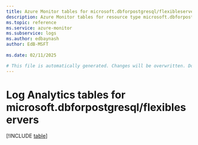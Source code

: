 ```yaml
---
title: Azure Monitor tables for microsoft.dbforpostgresql/flexibleservers
description: Azure Monitor tables for resource type microsoft.dbforpostgresql/flexibleservers
ms.topic: reference
ms.service: azure-monitor
ms.subservice: logs
ms.author: edbaynash
author: EdB-MSFT
   
ms.date: 02/11/2025

# This file is automatically generated. Changes will be overwritten. Do not change this file directly.
---
```


# Log Analytics tables for microsoft.dbforpostgresql/flexibleservers  

[!INCLUDE [table](~/reusable-content/ce-skilling/azure/includes/azure-monitor/reference/tables/microsoft-dbforpostgresql_flexibleservers-include.md)]

